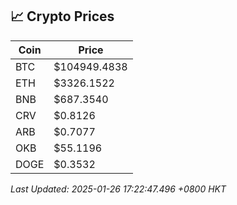 ## 📈 Crypto Prices

| Coin | Price |
| ---- | ----- |
| BTC | $104949.4838 |
| ETH | $3326.1522 |
| BNB | $687.3540 |
| CRV | $0.8126 |
| ARB | $0.7077 |
| OKB | $55.1196 |
| DOGE | $0.3532 |

_Last Updated: 2025-01-26 17:22:47.496 +0800 HKT_